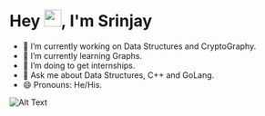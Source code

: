 <h1>Hey <img src="https://raw.githubusercontent.com/MartinHeinz/MartinHeinz/master/wave.gif" width="30px">, I'm Srinjay</h1>

- 🔭 I’m currently working on Data Structures and CryptoGraphy.
- 🌱 I’m currently learning Graphs.
- 🤔 I’m doing to get internships.
- 💬 Ask me about Data Structures, C++ and GoLang.
- 😄 Pronouns: He/His. 





<!-- **Languages and Tools:**  

<code><img height="50" src="https://raw.githubusercontent.com/github/explore/80688e429a7d4ef2fca1e82350fe8e3517d3494d/topics/python/python.png"></code>
<code><img height="50" src="https://github.com/ConsenSysMesh/solidity-logo/blob/master/solidity-logo.svg"></code>
<code><img height="50" src="https://raw.githubusercontent.com/github/explore/80688e429a7d4ef2fca1e82350fe8e3517d3494d/topics/django/django.png"></code>
<code><img height="50" src="https://raw.githubusercontent.com/github/explore/80688e429a7d4ef2fca1e82350fe8e3517d3494d/topics/javascript/javascript.png"></code>
<code><img height="50" src="https://raw.githubusercontent.com/github/explore/80688e429a7d4ef2fca1e82350fe8e3517d3494d/topics/docker/docker.png"></code>
<code><img height="50" src="https://raw.githubusercontent.com/github/explore/80688e429a7d4ef2fca1e82350fe8e3517d3494d/topics/visual-studio-code/visual-studio-code.png"></code>
<code><img height="50" src="https://raw.githubusercontent.com/github/explore/80688e429a7d4ef2fca1e82350fe8e3517d3494d/topics/git/git.png"></code>
<code><img height="50" src="https://raw.githubusercontent.com/rfyiamcool/golang_logo/master/gif/golang_color.gif"></code>
<code><img height="50" src="https://raw.githubusercontent.com/github/explore/78df643247d429f6cc873026c0622819ad797942/topics/github/github.png"></code>
</a> <a href="https://www.figma.com/" target="_blank"> <img src="https://www.vectorlogo.zone/logos/figma/figma-icon.svg" alt="figma" width="40" height="40"/>
 [![Top Langs](https://github-readme-stats.vercel.app/api/top-langs/?username=Srinjay-hack&layout=compact)](https://github.com/Srinjay_hack/github-readme)

<a href="https://github.com/Srinjay-hack">
 <img align="left" src="https://github-readme-stats.vercel.app/api?username=Srinjay-hack&show_icons=true&theme=dark&line_height=27" alt="My's github stats"/>

</a> <br> -->

![Alt Text](https://s6.gifyu.com/images/68747470733a2f2f6d656469612e67697068792e636f6d2f6d656469612f434151427849347142314f385a63494e52432f67697068792e676966.gif)
